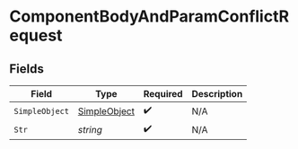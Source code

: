 # ComponentBodyAndParamConflictRequest


## Fields

| Field                                               | Type                                                | Required                                            | Description                                         |
| --------------------------------------------------- | --------------------------------------------------- | --------------------------------------------------- | --------------------------------------------------- |
| `SimpleObject`                                      | [SimpleObject](../../models/shared/SimpleObject.md) | :heavy_check_mark:                                  | N/A                                                 |
| `Str`                                               | *string*                                            | :heavy_check_mark:                                  | N/A                                                 |